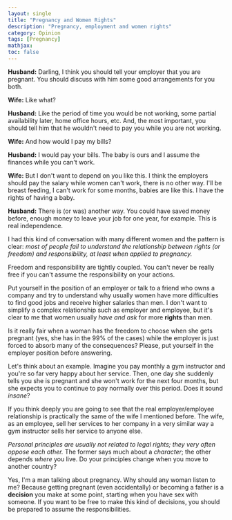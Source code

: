 ```yaml
---
layout: single
title: "Pregnancy and Women Rights"
description: "Pregnancy, employment and women rights"
category: Opinion
tags: [Pregnancy]
mathjax:
toc: false
---
```



**Husband:** Darling, I think you should tell your employer that you are
pregnant. You should discuss with him some good arrangements for you both.

**Wife:** Like what?

**Husband:** Like the period of time you would be not working, some partial
availability later, home office hours, etc. And, the most important, you should
tell him that he wouldn't need to pay you while you are not working.

**Wife:** And how would I pay my bills?

**Husband:** I would pay your bills. The baby is ours and I assume the finances
while you can't work.

**Wife:** But I don't want to depend on you like this. I think the employers
should pay the salary while women can't work, there is no other way. I'll be
breast feeding, I can't work for some months, babies are like this. I have the
rights of having a baby.

**Husband:** There is (or was) another way. You could have saved money before,
enough money to leave your job for one year, for example. This is real
independence.

I had this kind of conversation with many different women and the pattern is
clear: *most of people fail to understand the relationship between
rights (or freedom) and responsibility, at least when applied to
pregnancy.*

Freedom and responsibility are tightly coupled. You can't never be really free
if you can't assume the responsibility on your actions.

Put yourself in the position of an employer or talk to a friend who owns a
company and try to understand why usually women have more difficulties to find
good jobs and receive higher salaries than men. I don't want to simplify a
complex relationship such as employer and employee, but it's clear to me that
women usually *have and ask* for more **rights** than men.

Is it really fair when a woman has the freedom to choose when she gets pregnant
(yes, she has in the 99% of the cases) while the employer is just forced to
absorb many of the consequences? Please, put yourself in the employer position
before answering.

Let's think about an example. Imagine you pay monthly a gym instructor and
you're so far very happy about her service. Then, one day she suddenly tells you
she is pregnant and she won't work for the next four months, but she expects you
to continue to pay normally over this period. Does it sound *insane*?

If you think deeply you are going to see that the real employer/employee
relationship is practically the same of the wife I mentioned before. The wife,
as an employee, sell her services to her company in a very similar way a gym
instructor sells her service to anyone else.

*Personal principles are usually not related to legal rights; they very often
oppose each other.* The former says much about a *character*; the other depends
*where* you live. Do your principles change when you move to another country?

Yes, I'm a man talking about pregnancy. Why should any woman listen to me?
Because getting pregnant (even accidentally) or becoming a father is a
**decision** you make at some point, starting when you have sex with someone. If
you want to be free to make this kind of decisions, you should be prepared to
assume the responsibilities.
